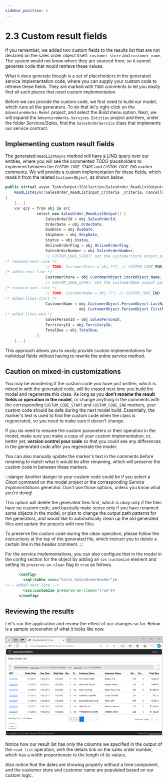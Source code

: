 ```yaml
---
sidebar_position: 4
---
```


# 2.3 Custom result fields

If you remember, we added two custom fields to the results list that are not declared on the sales order object itself: `customer store` and `customer name`. The system would not know where they are sourced from, so it cannot generate code that would retrieve these values.

What it does generate though is a set of placeholders in the generated service implementation code, where you can supply your custom code to retrieve these fields. They are marked with `TODO` comments to let you easily find all such places that need custom implementation.

Before we can provide the custom code, we first need to build our model, which runs all the generators. To do that let's right-click on the `AdventureWorks.Model` project, and select the *Build* menu option. Next, we will expand the `AdventureWorks.Services.Entities` project and then, under the folder *Services/Sales*, find the `SalesOrderService` class that implements our service contract.

## Implementing custom result fields

The generated `ReadListAsync` method will have a LINQ query over our entities, where you will see the commented *TODO* placeholders to implement between the `CUSTOM_CODE_START` and `CUSTOM_CODE_END` marker comments. We will provide a custom implementation for these fields, which reads it from the related `CustomerObject`, as shown below.


```cs title="SalesOrderService.cs"
public virtual async Task<Output<ICollection<SalesOrder_ReadListOutput>>>
    ReadListAsync(SalesOrder_ReadListInput_Criteria _criteria, CancellationToken token = default)
{
    [...]
    var qry = from obj in src
              select new SalesOrder_ReadListOutput() {
                  SalesOrderId = obj.SalesOrderId,
                  OrderDate = obj.OrderDate,
                  DueDate = obj.DueDate,
                  ShipDate = obj.ShipDate,
                  Status = obj.Status,
                  OnlineOrderFlag = obj.OnlineOrderFlag,
                  SalesOrderNumber = obj.SalesOrderNumber,
                  // CUSTOM_CODE_START: set the CustomerStore output parameter of ReadList operation below
/* removed-next-line */
                  // TODO: CustomerStore = obj.???, // CUSTOM_CODE_END
/* added-next-line */
                  CustomerStore = obj.CustomerObject.StoreObject.Name, // CUSTOM_CODE_END
                  // CUSTOM_CODE_START: set the CustomerName output parameter of ReadList operation below
/* removed-next-line */
                  // TODO: CustomerName = obj.???, // CUSTOM_CODE_END
/* added-lines-start */
                  CustomerName = obj.CustomerObject.PersonObject.LastName + ", " + 
                                 obj.CustomerObject.PersonObject.FirstName, // CUSTOM_CODE_END
/* added-lines-end */
                  SalesPersonId = obj.SalesPersonId,
                  TerritoryId = obj.TerritoryId,
                  TotalDue = obj.TotalDue,
              };
    [...]
```

This approach allows you to easily provide custom implementations for individual fields without having to rewrite the entire service method.

## Caution on mixed-in customizations

You may be wondering if the custom code you have just written, which is mixed in with the generated code, will be erased next time you build the model and regenerate this class. As long as you **don't rename the result fields or operation in the model,** or change anything in the comments with the corresponding `CUSTOM_CODE_START` and `CUSTOM_CODE_END` markers, your custom code should be safe during the next model build. Essentially, the marker's text is used to find the custom code when the class is regenerated, so you need to make sure it doesn't change.

If you do need to rename the custom parameters or their operation in the model, make sure you make a copy of your custom implementation, or, better yet, **version control your code** so that you could see any differences in the generated code after you regenerate the model.

You can also manually update the marker's text in the comments before renaming to match what it would be after renaming, which will preserve the custom code in between these markers.

:::danger
Another danger to your custom code could be if you select a *Clean* command on the model project or the corresponding *Service Implementations* generator. Don't use those options, unless you know what you're doing!

This option will delete the generated files first, which is okay only if the files have no custom code, and basically make sense only if you have renamed some objects in the model, or plan to change the output path patterns for the generators, and would like to automatically clean up the old generated files and update the projects with new files.

To preserve the custom code during the clean operation, please follow the instructions at the top of the generated file, which instruct you to delete a certain line in the header comment.
:::

For the service implementations, you can also configure that in the model in the config section for the object by adding an `svc:customize` element and setting its `preserve-on-clean` flag to `true` as follows.

```xml title="sales_order.xom"
      <config>
        <sql:table name="Sales.SalesOrderHeader"/>
<!-- added-next-line -->
        <svc:customize preserve-on-clean="true"/>
      </config>
```

## Reviewing the results

Let's run the application and review the effect of our changes so far. Below is a sample screenshot of what it looks like now.

![Search results](img3/search-results.png)

Notice how our result list has only the columns we specified in the output of the `read list` operation, with the details link on the sales order number, which has a width proportionate to the length of its values.

Also notice that the dates are showing properly without a time component, and the customer store and customer name are populated based on our custom logic.
